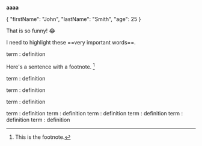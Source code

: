 **aaaa**


{
  "firstName": "John",
  "lastName": "Smith",
  "age": 25
}


That is so funny! :joy:


I need to highlight these ==very important words==.


term
: definition

Here's a sentence with a footnote. [^1]









































[^1]: This is the footnote.


term
: definition


term
: definition


term
: definition

term
: definition
term
: definition
term
: definition
term
: definition
term
: definition
term
: definition